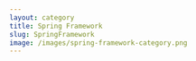 ```yaml
---
layout: category
title: Spring Framework
slug: SpringFramework
image: /images/spring-framework-category.png
---
```

